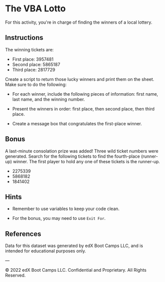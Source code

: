 # The VBA Lotto

For this activity, you're in charge of finding the winners of a local lottery.

## Instructions

The winning tickets are:

* First place: 3957481
* Second place: 5865187
* Third place: 2817729

Create a script to return those lucky winners and print them on the sheet. Make sure to do the following:

* For each winner, include the following pieces of information: first name, last name, and the winning number.

* Present the winners in order: first place, then second place, then third place.

* Create a message box that congratulates the first-place winner.

## Bonus

A last-minute consolation prize was added! Three wild ticket numbers were generated. Search for the following tickets to find the fourth-place (runner-up) winner. The first player to hold any one of these tickets is the runner-up.

* 2275339
* 5868182
* 1841402

## Hints

* Remember to use variables to keep your code clean.

* For the bonus, you may need to use `Exit For`.

## References

Data for this dataset was generated by edX Boot Camps LLC, and is intended for educational purposes only.


—

© 2022 edX Boot Camps LLC. Confidential and Proprietary. All Rights Reserved.
